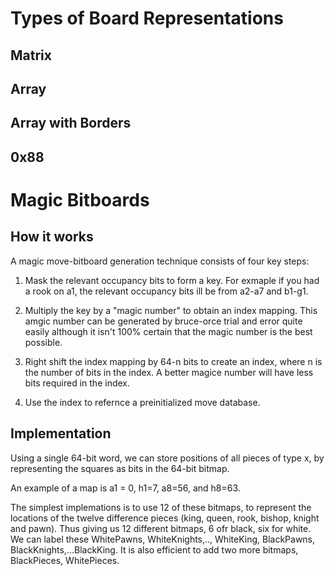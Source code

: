# Types of Board Representations
## Matrix
## Array
## Array with Borders
## 0x88

# Magic Bitboards

## How it works
A magic move-bitboard generation technique consists of four key steps:

1. Mask the relevant occupancy bits to form a key. For exmaple if you had a rook on a1, the relevant occupancy bits ill be from a2-a7 and b1-g1.

2. Multiply the key by a "magic number" to obtain an index mapping. This amgic number can be generated by bruce-orce trial and error quite easily although it isn't 100% certain that the magic number is the best possible.

3. Right shift the index mapping by 64-n bits to create an index, where n is the number of bits in the index. A better magice number will have less bits required in the index.

4. Use the index to refernce a preinitialized move database.

## Implementation

Using a single 64-bit word, we can store positions of all pieces of type x, by representing the squares as bits in the 64-bit bitmap.

An example of a map is a1 = 0, h1=7, a8=56, and h8=63. 

The simplest implemations is to use 12 of these bitmaps, to represent the locations of the twelve difference pieces (king, queen, rook, bishop, knight and pawn). Thus giving us 12 different bitmaps, 6 ofr black, six for white. We can label these WhitePawns, WhiteKnights,.., WhiteKing, BlackPawns, BlackKnights,...BlackKing. It is also efficient to add two more bitmaps, BlackPieces, WhitePieces.




